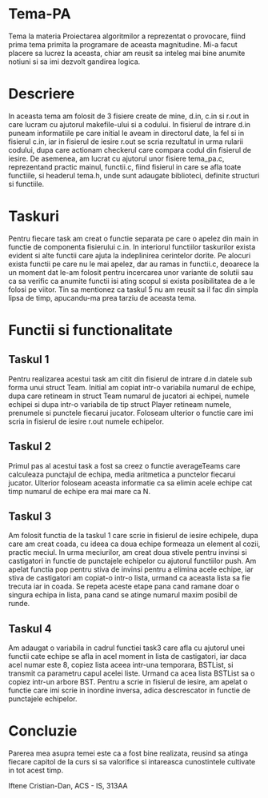# Tema-PA
Tema la materia Proiectarea algoritmilor a reprezentat o provocare, fiind prima tema primita la programare de aceasta magnitudine. Mi-a facut placere sa lucrez la aceasta, chiar am reusit sa inteleg mai bine anumite notiuni si sa imi dezvolt gandirea logica.

# Descriere
In aceasta tema am folosit de 3 fisiere create de mine, d.in, c.in si r.out in care lucram cu ajutorul makefile-ului si a codului. In fisierul de intrare d.in puneam informatiile pe care initial le aveam in directorul date, la fel si in fisierul c.in, iar in fisierul de iesire r.out se scria rezultatul in urma rularii codului, dupa care actionam checkerul care compara codul din fisierul de iesire. De asemenea, am lucrat cu ajutorul unor fisiere tema_pa.c, reprezentand practic mainul, functii.c, fiind fisierul in care se afla toate functiile, si headerul tema.h, unde sunt adaugate biblioteci, definite structuri si functiile.

# Taskuri
Pentru fiecare task am creat o functie separata pe care o apelez din main in functie de componenta fisierului c.in. In interiorul functiilor taskurilor exista evident si alte functii care ajuta la indeplinirea cerintelor dorite. Pe alocuri exista functii pe care nu le mai apelez, dar au ramas in functii.c, deoarece la un moment dat le-am folosit pentru incercarea unor variante de solutii sau ca sa verific ca anumite functii isi ating scopul si exista posibilitatea de a le folosi pe viitor. Tin sa mentionez ca taskul 5 nu am reusit sa il fac din simpla lipsa de timp, apucandu-ma prea tarziu de aceasta tema.

# Functii si functionalitate
## Taskul 1
Pentru realizarea acestui task am citit din fisierul de intrare d.in datele sub forma unui struct Team. Initial am copiat intr-o variabila numarul de echipe, dupa care retineam in struct Team numarul de jucatori ai echipei, numele echipei si dupa intr-o variabila de tip struct Player retineam numele, prenumele si punctele fiecarui jucator. Foloseam ulterior o functie care imi scria in fisierul de iesire r.out numele echipelor.

## Taskul 2
Primul pas al acestui task a fost sa creez o functie averageTeams care calculeaza punctajul de echipa, media aritmetica a punctelor fiecarui jucator. Ulterior foloseam aceasta informatie ca sa elimin acele echipe cat timp numarul de echipe era mai mare ca N.

## Taskul 3
Am folosit functia de la taskul 1 care scrie in fisierul de iesire echipele, dupa care am creat coada, cu ideea ca doua echipe formeaza un element al cozii, practic meciul. In urma meciurilor, am creat doua stivele pentru invinsi si castigatori in functie de punctajele echipelor cu ajutorul functiilor push. Am apelat functia pop pentru stiva de invinsi pentru a elimina acele echipe, iar stiva de castigatori am copiat-o intr-o lista, urmand ca aceasta lista sa fie trecuta iar in coada. Se repeta aceste etape pana cand ramane doar o singura echipa in lista, pana cand se atinge numarul maxim posibil de runde. 

## Taskul 4
Am adaugat o variabila in cadrul functiei task3 care afla cu ajutorul unei functii cate echipe se afla in acel moment in lista de castigatori, iar daca acel numar este 8, copiez lista aceea intr-una temporara, BSTList, si transmit ca parametru capul acelei liste. Urmand ca acea lista BSTList sa o copiez intr-un arbore BST. Pentru a scrie in fisierul de iesire, am apelat o functie care imi scrie in inordine inversa, adica descrescator in functie de punctajele echipelor.

# Concluzie
Parerea mea asupra temei este ca a fost bine realizata, reusind sa atinga fiecare capitol de la curs si sa valorifice si intareasca cunostintele cultivate in tot acest timp.


Iftene Cristian-Dan, ACS - IS, 313AA
